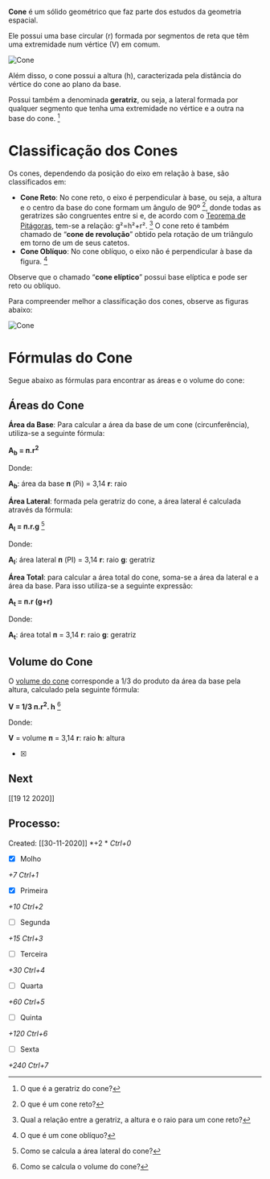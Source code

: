 **Cone** é um sólido geométrico que faz parte dos estudos da geometria espacial.

Ele possui uma base circular (r) formada por segmentos de reta que têm uma extremidade num vértice (V) em comum.

![Cone](https://static.todamateria.com.br/upload/co/ne/cone1.jpg)

Além disso, o cone possui a altura (h), caracterizada pela distância do vértice do cone ao plano da base.

Possui também a denominada **geratriz**, ou seja, a lateral formada por qualquer segmento que tenha uma extremidade no vértice e a outra na base do cone. [^1]

[^1]: O que é a geratriz do cone?

# Classificação dos Cones

Os cones, dependendo da posição do eixo em relação à base, são classificados em:

- **Cone Reto**: No cone reto, o eixo é perpendicular à base, ou seja, a altura e o centro da base do cone formam um ângulo de 90º [^2], donde todas as geratrizes são congruentes entre si e, de acordo com o [Teorema de Pitágoras](https://www.todamateria.com.br/teorema-de-pitagoras/), tem-se a relação: g²=h²+r². [^3] O cone reto é também chamado de “**cone de revolução**” obtido pela rotação de um triângulo em torno de um de seus catetos.
-   **Cone Oblíquo**: No cone oblíquo, o eixo não é perpendicular à base da figura. [^4]

[^4]: O que é um cone oblíquo?

[^2]: O que é um cone reto?

[^3]: Qual a relação entre a geratriz, a altura e o raio para um cone reto?

Observe que o chamado “**cone elíptico**” possui base elíptica e pode ser reto ou oblíquo.

Para compreender melhor a classificação dos cones, observe as figuras abaixo:

![Cone](https://static.todamateria.com.br/upload/56/95/569546707c398-cone.jpg)

# Fórmulas do Cone

Segue abaixo as fórmulas para encontrar as áreas e o volume do cone:

## Áreas do Cone

**Área da Base**: Para calcular a área da base de um cone (circunferência), utiliza-se a seguinte fórmula:

**A<sub>b</sub> = п.r<sup>2</sup>**

Donde:

**A<sub>b</sub>**: área da base
**п** (Pi) = 3,14
**r**: raio

**Área Lateral**: formada pela geratriz do cone, a área lateral é calculada através da fórmula:

**A<sub>l</sub> = п.r.g** [^5]

[^5]: Como se calcula a área lateral do cone?


Donde:

**A<sub>l</sub>**: área lateral
**п** (PI) = 3,14
**r**: raio
**g**: geratriz


**Área Total**: para calcular a área total do cone, soma-se a área da
lateral e a área da base. Para isso utiliza-se a seguinte expressão:

**A<sub>t</sub> = п.r (g+r)**

Donde:

**A<sub>t</sub>**: área total
**п** = 3,14
**r**: raio
**g**: geratriz


## Volume do Cone

O [volume do cone](https://www.todamateria.com.br/volume-do-cone/) corresponde a 1/3 do produto da área da base pela altura, calculado pela seguinte fórmula:

**V = 1/3 п.r<sup>2</sup>. h** [^6]

[^6]: Como se calcula o volume do cone?


Donde:

**V** = volume
**п** = 3,14
**r**: raio
**h**: altura

- [x] 
## Next
[[19 12 2020]]
## Processo:
Created: [[30-11-2020]]
*+2 *  *Ctrl+0*
- [x] Molho  

*+7*  *Ctrl+1*

- [x] Primeira 

*+10*  *Ctrl+2*

- [ ] Segunda

*+15*  *Ctrl+3*

- [ ] Terceira 

*+30*  *Ctrl+4*

- [ ] Quarta 

*+60*  *Ctrl+5*

- [ ] Quinta 

*+120*  *Ctrl+6*

- [ ] Sexta 

*+240*  *Ctrl+7*
